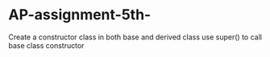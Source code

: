 # AP-assignment-5th-
Create a constructor class in both base and derived class use super()  to call base class constructor
